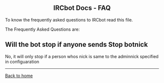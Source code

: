 <h2 align="center">IRCbot Docs - FAQ</h2>

<link rel="stylesheet" href="https://puneetgopinath.github.io/Sanitizers/css/main.css" />

To know the frequently asked questions to IRCbot read this file.

The Frequently Asked Questions are:

## Will the bot stop if anyone sends Stop botnick

No, it will only stop if a person whos nick is same to the adminnick specified in configuaration

---------------------------------------------------------------------

[Back to home](README.md)

